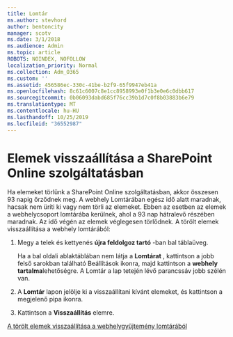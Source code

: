 ```yaml
---
title: Lomtár
ms.author: stevhord
author: bentoncity
manager: scotv
ms.date: 3/1/2018
ms.audience: Admin
ms.topic: article
ROBOTS: NOINDEX, NOFOLLOW
localization_priority: Normal
ms.collection: Adm_O365
ms.custom: ''
ms.assetid: 456586ec-330c-41be-b2f9-65f9947eb41a
ms.openlocfilehash: 8c61c6007c8e1cc8958993e0f1b3e0e6c0dbb617
ms.sourcegitcommit: 0b06093dabd685f76cc39b1d7c0f8b03883b6e79
ms.translationtype: MT
ms.contentlocale: hu-HU
ms.lasthandoff: 10/25/2019
ms.locfileid: "36552987"
---
```

# <a name="restore-items-in-sharepoint-online"></a>Elemek visszaállítása a SharePoint Online szolgáltatásban

Ha elemeket törlünk a SharePoint Online szolgáltatásban, akkor összesen 93 napig őrződnek meg. A webhely Lomtárában egész idő alatt maradnak, hacsak nem üríti ki vagy nem törli az elemeket. Ebben az esetben az elemek a webhelycsoport lomtárába kerülnek, ahol a 93 nap hátralevő részében maradnak. Az idő végén az elemek véglegesen törlődnek. A törölt elemek visszaállítása a webhely lomtárából:
  
1. Megy a telek és kettyenés **újra feldolgoz tartó** -ban bal táblaüveg. 
    
    Ha a bal oldali ablaktáblában nem látja a **Lomtárat** , kattintson a jobb felső sarokban található Beállítások ikonra, majd kattintson a **webhely tartalma**lehetőségre. A Lomtár a lap tetején lévő parancssáv jobb szélén van.
    
2. A **Lomtár** lapon jelölje ki a visszaállítani kívánt elemeket, és kattintson a megjelenő pipa ikonra. 
    
3. Kattintson a **Visszaállítás** elemre.
    
[A törölt elemek visszaállítása a webhelygyűjtemény lomtárából](https://go.microsoft.com/fwlink/?linkid=866439)
  

